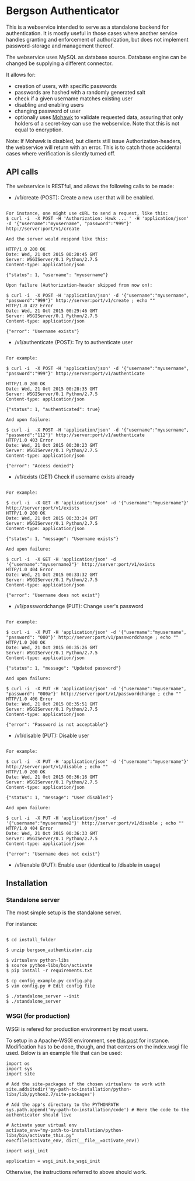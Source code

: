 # Bergson Authenticator

This is a webservice intended to serve as a standalone backend for authentication. It is mostly useful in those cases where another service handles granting and enforcement of authorization, but does not implement password-storage and management thereof. 

The webservice uses MySQL as database source. Database engine can be changed be supplying a different connector.

It allows for:
- creation of users, with specific passwords
- passwords are hashed with a randomly generated salt
- check if a given username matches existing user 
- disabling and enabling users 
- changing password of user
- optionally uses [Mohawk](https://github.com/kumar303/mohawk/) to validate requested data, assuring that only holders of a secret-key can use the webservice. Note that this is not equal to encryption.

Note: If Mohawk is disabled, but clients still issue Authorization-headers, the webservice will return with an error. This is to catch those accidental cases where verification is silently turned off. 

## API calls

The webservice is RESTful, and allows the following calls to be made:

- /v1/create (POST): Create a new user that will be enabled.


``` 

For instance, one might use cURL to send a request, like this:
$ curl -i  -X POST -H 'Authorization: Hawk ... ' -H 'application/json' -d '{"username":"myusername", "password":"999"}' http://server:port/v1/create 

And the server would respond like this:

HTTP/1.0 200 OK
Date: Wed, 21 Oct 2015 00:20:45 GMT
Server: WSGIServer/0.1 Python/2.7.5
Content-type: application/json

{"status": 1, "username": "myusername"}

Upon failure (Authorization-header skipped from now on):

$ curl -i  -X POST -H 'application/json' -d '{"username":"myusername", "password":"999"}' http://server:port/v1/create ; echo ""
HTTP/1.0 422 Error
Date: Wed, 21 Oct 2015 00:29:46 GMT
Server: WSGIServer/0.1 Python/2.7.5
Content-type: application/json

{"error": "Username exists"}

```

- /v1/authenticate (POST): Try to authenticate user

``` 

For example:

$ curl -i  -X POST -H 'application/json' -d '{"username":"myusername", "password":"999"}' http://server:port/v1/authenticate 

HTTP/1.0 200 OK
Date: Wed, 21 Oct 2015 00:28:35 GMT
Server: WSGIServer/0.1 Python/2.7.5
Content-type: application/json

{"status": 1, "authenticated": true}

And upon failure:

$ curl -i  -X POST -H 'application/json' -d '{"username":"myusername", "password":"112"}' http://server:port/v1/authenticate 
HTTP/1.0 403 Error
Date: Wed, 21 Oct 2015 00:30:23 GMT
Server: WSGIServer/0.1 Python/2.7.5
Content-type: application/json

{"error": "Access denied"}

```

- /v1/exists (GET) Check if username exists already

```

For example:

$ curl -i  -X GET -H 'application/json' -d '{"username":"myusername"}' http://server:port/v1/exists 
HTTP/1.0 200 OK
Date: Wed, 21 Oct 2015 00:33:24 GMT
Server: WSGIServer/0.1 Python/2.7.5
Content-type: application/json

{"status": 1, "message": "Username exists"}

And upon failure:

$ curl -i  -X GET -H 'application/json' -d '{"username":"myusername2"}' http://server:port/v1/exists 
HTTP/1.0 404 Error
Date: Wed, 21 Oct 2015 00:33:32 GMT
Server: WSGIServer/0.1 Python/2.7.5
Content-type: application/json

{"error": "Username does not exist"}

```

- /v1/passwordchange (PUT): Change user's password 

```

For example:

$ curl -i  -X PUT -H 'application/json' -d '{"username":"myusername", "password": "000"}' http://server:port/v1/passwordchange ; echo ""
HTTP/1.0 200 OK
Date: Wed, 21 Oct 2015 00:35:26 GMT
Server: WSGIServer/0.1 Python/2.7.5
Content-type: application/json

{"status": 1, "message": "Updated password"}

And upon failure:

$ curl -i  -X PUT -H 'application/json' -d '{"username":"myusername", "password": "000æ"}' http://server:port/v1/passwordchange ; echo ""
HTTP/1.0 406 Error
Date: Wed, 21 Oct 2015 00:35:51 GMT
Server: WSGIServer/0.1 Python/2.7.5
Content-type: application/json

{"error": "Password is not acceptable"}

```

- /v1/disable (PUT): Disable user

```

For example:

$ curl -i  -X PUT -H 'application/json' -d '{"username":"myusername"}' http://server:port/v1/disable ; echo ""
HTTP/1.0 200 OK
Date: Wed, 21 Oct 2015 00:36:16 GMT
Server: WSGIServer/0.1 Python/2.7.5
Content-type: application/json

{"status": 1, "message": "User disabled"}

And upon failure:

$ curl -i  -X PUT -H 'application/json' -d '{"username":"myusername2"}' http://server:port/v1/disable ; echo ""
HTTP/1.0 404 Error
Date: Wed, 21 Oct 2015 00:36:33 GMT
Server: WSGIServer/0.1 Python/2.7.5
Content-type: application/json

{"error": "Username does not exist"}

```

- /v1/enable (PUT): Enable user (identical to /disable in usage)

## Installation

### Standalone server

The most simple setup is the standalone server. 

For instance:

```

$ cd install_folder 

$ unzip bergson_authenticator.zip

$ virtualenv python-libs
$ source python-libs/bin/activate
$ pip install -r requirements.txt

$ cp config_example.py config.php
$ vim config.py # Edit config file

$ ./standalone_server --init
$ ./standalone_server

```

### WSGI (for production)

WSGI is refered for production environment by most users.

To setup in a Apache-WSGI environment, see [this post](http://thecodeship.com/deployment/deploy-django-apache-virtualenv-and-mod_wsgi/) for instance. Modification has to be done, though, and that centers on the index.wsgi file used. Below is an example file that can be used:

```
import os
import sys
import site

# Add the site-packages of the chosen virtualenv to work with
site.addsitedir('my-path-to-installation/python-libs/lib/python2.7/site-packages')

# Add the app's directory to the PYTHONPATH
sys.path.append('my-path-to-installation/code') # Here the code to the authenticator should live

# Activate your virtual env
activate_env="my-path-to-installation/python-libs/bin/activate_this.py"
execfile(activate_env, dict(__file__=activate_env))

import wsgi_init

application = wsgi_init.ba_wsgi_init
```

Otherwise, the instructions referred to above should work.


